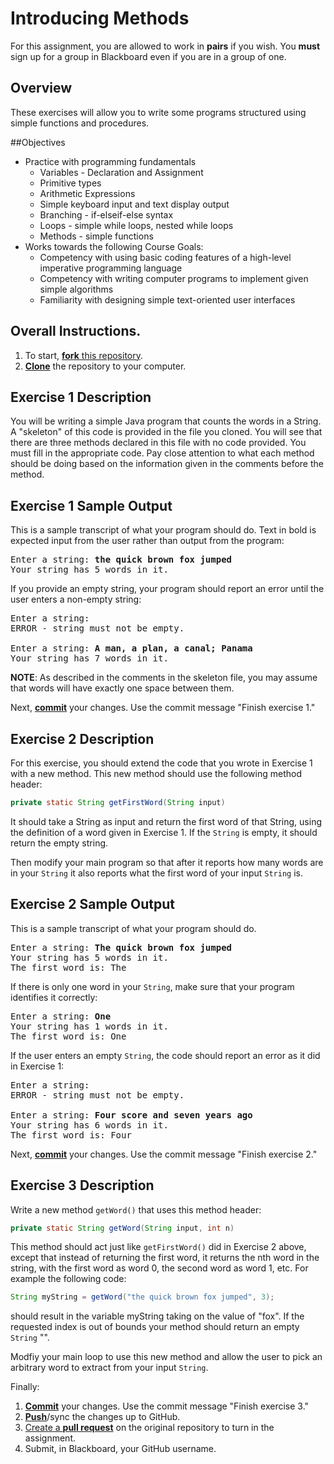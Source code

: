 # Introducing Methods

For this assignment, you are allowed to work in **pairs** if you wish. You **must** sign up for a group in Blackboard even if you are in a group of one.

## Overview
These exercises will allow you to write some programs structured using simple functions and procedures.

##Objectives
- Practice with programming fundamentals
  - Variables - Declaration and Assignment
  - Primitive types
  - Arithmetic Expressions
  - Simple keyboard input and text display output
  - Branching - if-elseif-else syntax
  - Loops - simple while loops, nested while loops
  - Methods - simple functions
- Works towards the following Course Goals:
  - Competency with using basic coding features of a high-level imperative programming language
  - Competency with writing computer programs to implement given simple algorithms
  - Familiarity with designing simple text-oriented user interfaces

## Overall Instructions.
1. To start, [**fork** this repository][forking].
2. [**Clone**][ref-clone] the repository to your computer.
 
## Exercise 1 Description
You will be writing a simple Java program that counts the words in a String. A "skeleton" of this code is provided in the file you cloned.  You will see that there are three methods declared in this file with no code provided.  You must fill in the appropriate code.  Pay close attention to what each method should be doing based on the information given in the comments before the method.

## Exercise 1 Sample Output
This is a sample transcript of what your program should do.  Text in bold is expected input from the user rather than output from the program:

<pre>
Enter a string: <b>the quick brown fox jumped</b>
Your string has 5 words in it.
</pre>

If you provide an empty string, your program should report an error until the user enters a non-empty string:

<pre>
Enter a string: 
ERROR - string must not be empty.

Enter a string: <b>A man, a plan, a canal; Panama</b>
Your string has 7 words in it.
</pre>

**NOTE**:  As described in the comments in the skeleton file, you may assume that words will have exactly one space between them.

Next, [**commit**][ref-commit] your changes. Use the commit message "Finish exercise 1."

## Exercise 2 Description

For this exercise, you should extend the code that you wrote in Exercise 1 with a new method.  This new method should use the following method header:

```java
private static String getFirstWord(String input)
```

It should take a String as input and return the first word of that String, using the definition of a word given in Exercise 1.  If the `String` is empty, it should return the empty string.

Then modify your main program so that after it reports how many words are in your `String` it also reports what the first word of your input `String` is.

## Exercise 2 Sample Output

This is a sample transcript of what your program should do. 

<pre>
Enter a string: <b>The quick brown fox jumped</b>
Your string has 5 words in it.
The first word is: The
</pre>

If there is only one word in your `String`, make sure that your program identifies it correctly:

<pre>
Enter a string: <b>One</b>
Your string has 1 words in it.
The first word is: One
</pre>

If the user enters an empty `String`, the code should report an error as it did in Exercise 1:

<pre>
Enter a string: 
ERROR - string must not be empty.

Enter a string: <b>Four score and seven years ago</b>
Your string has 6 words in it.
The first word is: Four
</pre>

Next, [**commit**][ref-commit] your changes. Use the commit message "Finish exercise 2."

## Exercise 3 Description

Write a new method `getWord()` that uses this method header:

```java
private static String getWord(String input, int n)
```

This method should act just like `getFirstWord()` did in Exercise 2 above, except that instead of returning the first word, it returns the nth word in the string, with the first word as word 0, the second word as word 1, etc. For example the following code:

```java
String myString = getWord("the quick brown fox jumped", 3);
```

should result in the variable myString taking on the value of "fox".  If the requested index is out of bounds your method should return an empty `String` "".

Modfiy your main loop to use this new method and allow the user to pick an arbitrary word to extract from your input `String`.

Finally:

1. [**Commit**][ref-commit] your changes. Use the commit message "Finish exercise 3."
2. [**Push**][ref-push]/sync the changes up to GitHub.
3. [Create a **pull request**][pull-request] on the original repository to turn in the assignment.
4. Submit, in Blackboard, your GitHub username.

<!-- Links -->
[create-repo]: https://help.github.com/articles/create-a-repo
[private-repos]: /guide/private_repos
[add-to-team-action]: https://github.com/education/teachers_pet/#giving-others-access
[teachers-pet]: https://github.com/education/teachers_pet
[help-add-to-team]: https://help.github.com/articles/adding-organization-members-to-a-team
[help-access-control]: https://help.github.com/articles/what-are-the-different-access-permissions#organization-accounts
[forking]: https://guides.github.com/activities/forking/
[ref-clone]: http://gitref.org/creating/#clone
[ref-commit]: http://gitref.org/basic/#commit
[ref-push]: http://gitref.org/remotes/#push
[pull-request]: https://help.github.com/articles/creating-a-pull-request
[raw]: https://raw.githubusercontent.com/education/guide/master/docs/forks.md
